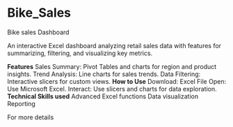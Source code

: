 # Bike_Sales
Bike sales Dashboard

An interactive Excel dashboard analyzing retail sales data with features for summarizing, filtering, and visualizing key metrics.

**Features**
    Sales Summary: Pivot Tables and charts for region and product insights.
    Trend Analysis: Line charts for sales trends.
    Data Filtering: Interactive slicers for custom views.
**How to Use**
    Download: Excel File 
    Open: Use Microsoft Excel.
    Interact: Use slicers and charts for data exploration.
**Technical Skills used**
    Advanced Excel functions
    Data visualization
    Reporting

    
For more details
